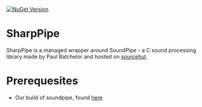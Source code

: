 [![NuGet Version](https://img.shields.io/nuget/v/YellowDogMan.SharpPipe)](https://www.nuget.org/packages/YellowDogMan.SharpPipe)

# SharpPipe


SharpPipe is a managed wrapper around SoundPipe - a C sound processing library made by Paul Batchelor and hosted on [sourcehut](https://git.sr.ht/~pbatch/soundpipe).

# Prerequesites

- Our build of soundpipe, found [here](https://github.com/Yellow-Dog-Man/soundpipe)

